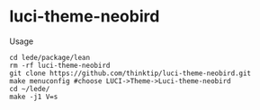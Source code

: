 # luci-theme-neobird

Usage

```
cd lede/package/lean  
rm -rf luci-theme-neobird  
git clone https://github.com/thinktip/luci-theme-neobird.git  
make menuconfig #choose LUCI->Theme->Luci-theme-neobird  
cd ~/lede/
make -j1 V=s
```
